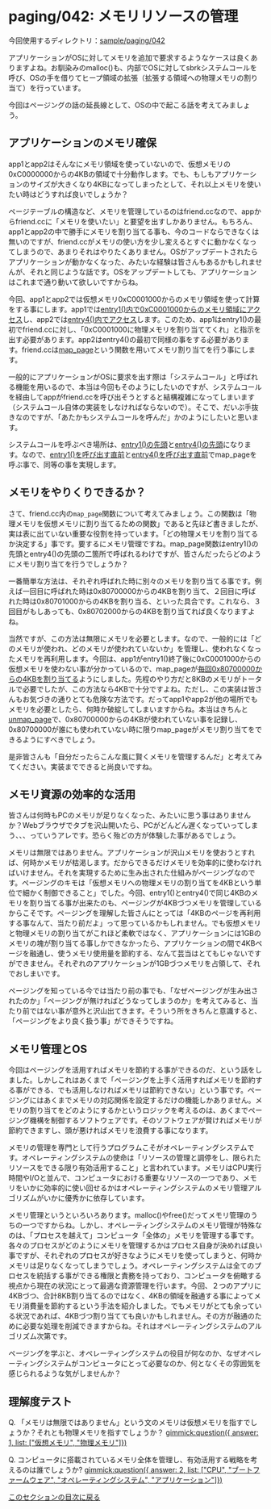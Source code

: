 paging/042: メモリリソースの管理
==========================

今回使用するディレクトリ：[sample/paging/042](https://github.com/PFLab-OS/Toshokan/tree/master/sample/paging/042)

アプリケーションがOSに対してメモリを追加で要求するようなケースは良くありますよね。お馴染みのmalloc()も、内部でOSに対してsbrkシステムコールを呼び、OSの手を借りてヒープ領域の拡張（拡張する領域への物理メモリの割り当て）を行っています。

今回はページングの話の延長線として、OSの中で起こる話を考えてみましょう。

アプリケーションのメモリ確保
---------------------------------
app1とapp2はそんなにメモリ領域を使っていないので、仮想メモリの0xC0000000からの4KBの領域で十分動作します。でも、もしもアプリケーションのサイズが大きくなり4KBになってしまったとして、それ以上メモリを使いたい時はどうすれば良いでしょうか？

ページテーブルの構造など、メモリを管理しているのはfriend.ccなので、appからfriend.ccに「メモリを使いたい」と要望を出すしかありません。もちろん、app1とapp2の中で勝手にメモリを割り当てる事も、今のコードならできなくは無いのですが、friend.ccがメモリの使い方を少し変えるとすぐに動かなくなってしまうので、あまりそれはやりたくありません。OSがアップデートされたらアプリケーションが動かなくなった、みたいな経験は皆さんもあるかもしれませんが、それと同じような話です。OSをアップデートしても、アプリケーションはこれまで通り動いて欲しいですからね。

今回、app1とapp2では仮想メモリ0xC0001000からのメモリ領域を使って計算をする事にします。app1では[entry1()内で0xC0001000からのメモリ領域にアクセス](https://github.com/PFLab-OS/Toshokan/blob/master/sample/paging/042/app1.cc#L8-L11)し、app2では[entry4()内でアクセス](https://github.com/PFLab-OS/Toshokan/blob/master/sample/paging/042/app2.cc#L14-L17)します。このため、app1はentry1()の最初でfriend.ccに対し、「0xC0001000に物理メモリを割り当ててくれ」と指示を出す必要があります。app2はentry4()の最初で同様の事をする必要があります。friend.ccは[map_page](https://github.com/PFLab-OS/Toshokan/blob/master/sample/paging/042/friend.cc#L30-L34)という関数を用いてメモリ割り当てを行う事にします。

一般的にアプリケーションがOSに要求を出す際は「システムコール」と呼ばれる機能を用いるので、本当は今回もそのようにしたいのですが、システムコールを経由してappがfriend.ccを呼び出そうとすると結構複雑になってしまいます（システムコール自体の実装をしなければならないので）。そこで、だいぶ手抜きなのですが、「あたかもシステムコールを呼んだ」かのようにしたいと思います。

システムコールを呼ぶべき場所は、[entry1()の先頭](https://github.com/PFLab-OS/Toshokan/blob/master/sample/paging/042/app1.cc#L7)と[entry4()の先頭](https://github.com/PFLab-OS/Toshokan/blob/master/sample/paging/042/app2.cc#L13)になります。なので、[entry1()を呼び出す直前](https://github.com/PFLab-OS/Toshokan/blob/master/sample/paging/042/friend.cc#L81)と[entry4()を呼び出す直前](https://github.com/PFLab-OS/Toshokan/blob/master/sample/paging/042/friend.cc#L117)でmap_pageを呼ぶ事で、同等の事を実現します。

メモリをやりくりできるか？
---------------------------------
さて、friend.cc内の`map_page`関数について考えてみましょう。この関数は「物理メモリを仮想メモリに割り当てるための関数」であると先ほど書きましたが、実は表に出ていない重要な役割を持っています。「どの物理メモリを割り当てるか決定する」事です。要するにメモリ管理ですね。map_page関数はentry1()の先頭とentry4()の先頭の二箇所で呼ばれるわけですが、皆さんだったらどのようにメモリ割り当てを行うでしょうか？

一番簡単な方法は、それぞれ呼ばれた時に別々のメモリを割り当てる事です。例えば一回目に呼ばれた時は0x80700000からの4KBを割り当て、２回目に呼ばれた時は0x80701000からの4KBを割り当る、といった具合です。これなら、３回目がもしあっても、0x80702000からの4KBを割り当てれば良くなりますよね。

当然ですが、この方法は無限にメモリを必要とします。なので、一般的には「どのメモリが使われ、どのメモリが使われていないか」を管理し、使われなくなったメモリを再利用します。今回は、app1がentry1()終了後に0xC0001000からの仮想メモリを使わない事が分かっているので、map_pageが[毎回0x80700000からの4KBを割り当てる](https://github.com/PFLab-OS/Toshokan/blob/master/sample/paging/042/friend.cc#L32)ようにしました。先程のやり方だと8KBのメモリがトータルで必要でしたが、この方法なら4KBで十分ですよね。ただし、この実装は皆さんもお気づきの通りとても危険な方法です。だってapp1やapp2が他の場所でもメモリを必要としたら、何時か破綻してしまいますからね。本当はきちんと[unmap_page](https://github.com/PFLab-OS/Toshokan/blob/master/sample/paging/042/friend.cc#L36-L40)で、0x80700000からの4KBが使われていない事を記録し、0x80700000が誰にも使われていない時に限りmap_pageがメモリ割り当てをできるようにすべきでしょう。

是非皆さんも「自分だったらこんな風に賢くメモリを管理するんだ」と考えてみてください。実装までできると尚良いですね。

メモリ資源の効率的な活用
---------------------------------
皆さんは何時もPCのメモリが足りなくなった、みたいに思う事はありませんか？Webブラウザでタブを沢山開いたら、PCがどんどん遅くなっていってしまう、、、っていうアレです。恐らく殆どの方が体験した事があるでしょう。

メモリは無限ではありません。アプリケーションが沢山メモリを使おうとすれば、何時かメモリが枯渇します。だからできるだけメモリを効率的に使わなければいけません。それを実現するために生み出された仕組みがページングなのです。ページングのキモは「仮想メモリへの物理メモリの割り当てを4KBという単位で細かく制御できること」でした。今回、entry1()とentry4()で同じ4KBのメモリを割り当てる事が出来たのも、ページングが4KBづつメモリを管理しているからこそです。ページングを理解した皆さんにとっては「4KBのページを再利用する事なんて、当たり前だよ」って思っているかもしれません。でも仮想メモリと物理メモリの割り当てがこれほど柔軟ではなく、アプリケーションには1GBのメモリの塊が割り当てる事しかできなかったら、アプリケーションの間で4KBページを融通し、使うメモリ使用量を節約する、なんて芸当はとてもじゃないですができません。それぞれのアプリケーションが1GBづつメモリを占領して、それでおしまいです。

ページングを知っている今では当たり前の事でも、「なぜページングが生み出されたのか」「ページングが無ければどうなってしまうのか」を考えてみると、当たり前ではない事が意外と沢山出てきます。そういう所をきちんと意識すると、「ページングをより良く扱う事」ができそうですね。

メモリ管理とOS
---------------------------------
今回はページングを活用すればメモリを節約する事ができるのだ、という話をしました。しかしこれはあくまで「ページングを上手く活用すればメモリを節約する事ができる、でも活用しなければメモリは節約できない」という事です。ページングにはあくまでメモリの対応関係を設定するだけの機能しかありません。メモリの割り当てをどのようにするかというロジックを考えるのは、あくまでページング機構を制御するソフトウェアです。そのソフトウェアが賢ければメモリが節約できますし、頭が悪ければメモリを浪費する事になります。

メモリの管理を専門として行うプログラムこそがオペレーティングシステムです。オペレーティングシステムの使命は「リソースの管理と調停をし、限られたリソースをできる限り有効活用すること」と言われています。メモリはCPU実行時間やI/Oと並んで、コンピュータにおける重要なリソースの一つであり、メモリをいかに効率的に使い回せるかはオペレーティングシステムのメモリ管理アルゴリズムがいかに優秀かに依存しています。

メモリ管理というといろいろあります。malloc()やfree()だってメモリ管理のうちの一つですからね。しかし、オペレーティングシステムのメモリ管理が特殊なのは、「プロセスを越えて」コンピュータ「全体の」メモリを管理する事です。各々のプロセスがどのようにメモリを管理するかはプロセス自身が決めれば良い事ですが、それぞれのプロセスが好きなようにメモリを使ってしまうと、何時かメモリは足りなくなってしまうでしょう。オペレーティングシステムは全てのプロセスを統括する事ができる権限と責務を持っており、コンピュータを俯瞰する視点から現在の状況にとって最適な資源管理を行います。今回、２つのアプリに4KBづつ、合計8KB割り当てるのではなく、4KBの領域を融通する事によってメモリ消費量を節約するという手法を紹介しました。でもメモリがとても余っている状況であれば、4KBづつ割り当てても良いかもしれません。その方が融通のために必要な処理を削減できますからね。それはオペレーティングシステムのアルゴリズム次第です。

ページングを学ぶと、オペレーティングシステムの役目が何なのか、なぜオペレーティングシステムがコンピュータにとって必要なのか、何となくその雰囲気を感じられるような気がしませんか？

理解度テスト
---------------------------------

Q. 「メモリは無限ではありません」という文のメモリは仮想メモリを指すでしょうか？それとも物理メモリを指すでしょうか？
[gimmick:question({ answer: 1, list: ["仮想メモリ", "物理メモリ"]})]()

Q. コンピュータに搭載されているメモリ全体を管理し、有効活用する戦略を考えるのは誰でしょうか?
[gimmick:question({ answer: 2, list: ["CPU", "ブートファームウェア", "オペレーティングシステム", "アプリケーション"]})]()


[このセクションの目次に戻る](index.md)